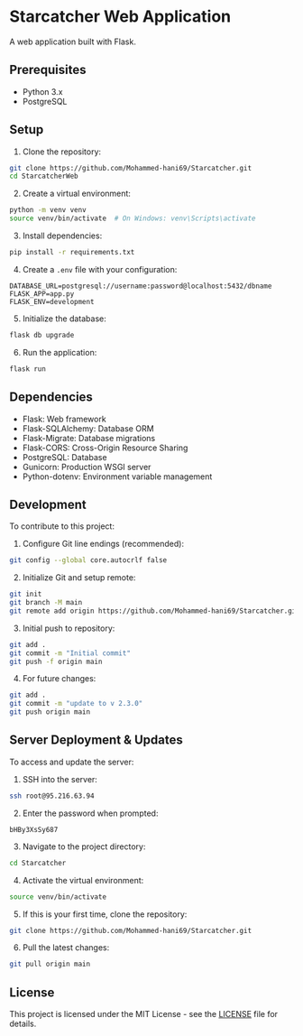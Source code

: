 # Starcatcher Web Application

A web application built with Flask.

## Prerequisites

- Python 3.x
- PostgreSQL

## Setup

1. Clone the repository:
```bash
git clone https://github.com/Mohammed-hani69/Starcatcher.git
cd StarcatcherWeb
```

2. Create a virtual environment:
```bash
python -m venv venv
source venv/bin/activate  # On Windows: venv\Scripts\activate
```

3. Install dependencies:
```bash
pip install -r requirements.txt
```

4. Create a `.env` file with your configuration:
```
DATABASE_URL=postgresql://username:password@localhost:5432/dbname
FLASK_APP=app.py
FLASK_ENV=development
```

5. Initialize the database:
```bash
flask db upgrade
```

6. Run the application:
```bash
flask run
```

## Dependencies

- Flask: Web framework
- Flask-SQLAlchemy: Database ORM
- Flask-Migrate: Database migrations
- Flask-CORS: Cross-Origin Resource Sharing
- PostgreSQL: Database
- Gunicorn: Production WSGI server
- Python-dotenv: Environment variable management

## Development

To contribute to this project:

1. Configure Git line endings (recommended):
```bash
git config --global core.autocrlf false
```

2. Initialize Git and setup remote:
```bash
git init
git branch -M main
git remote add origin https://github.com/Mohammed-hani69/Starcatcher.git
```

3. Initial push to repository:
```bash
git add .
git commit -m "Initial commit"
git push -f origin main
```

4. For future changes:
```bash
git add .
git commit -m "update to v 2.3.0"
git push origin main
```

## Server Deployment & Updates

To access and update the server:

1. SSH into the server:
```bash
ssh root@95.216.63.94
```

2. Enter the password when prompted:
```
bHBy3XsSy687
```

3. Navigate to the project directory:
```bash
cd Starcatcher
```

4. Activate the virtual environment:
```bash
source venv/bin/activate
```

5. If this is your first time, clone the repository:
```bash
git clone https://github.com/Mohammed-hani69/Starcatcher.git
```

6. Pull the latest changes:
```bash
git pull origin main
```

## License

This project is licensed under the MIT License - see the [LICENSE](LICENSE) file for details.
